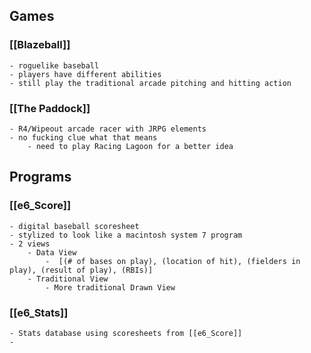 ## Games
### [[Blazeball]]
	- roguelike baseball
	- players have different abilities
	- still play the traditional arcade pitching and hitting action

### [[The Paddock]]
	- R4/Wipeout arcade racer with JRPG elements
	- no fucking clue what that means
		- need to play Racing Lagoon for a better idea

## Programs
### [[e6_Score]]
	- digital baseball scoresheet
	- stylized to look like a macintosh system 7 program
	- 2 views
		- Data View
			-  [(# of bases on play), (location of hit), (fielders in play), (result of play), (RBIs)]
		- Traditional View
			- More traditional Drawn View
### [[e6_Stats]]
	- Stats database using scoresheets from [[e6_Score]]
	- 